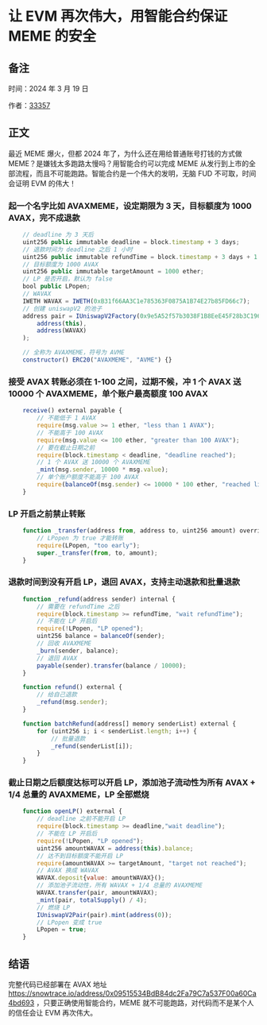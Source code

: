 # 让 EVM 再次伟大，用智能合约保证 MEME 的安全

## 备注

时间：2024 年 3 月 19 日

作者：[33357](https://github.com/33357)

## 正文

最近 MEME 爆火，但都 2024 年了，为什么还在用给普通账号打钱的方式做 MEME？是嫌钱太多跑路太慢吗？用智能合约可以完成 MEME 从发行到上市的全部流程，而且不可能跑路。智能合约是一个伟大的发明，无脑 FUD 不可取，时间会证明 EVM 的伟大！

### 起一个名字比如 AVAXMEME，设定期限为 3 天，目标额度为 1000 AVAX，完不成退款
```javascript
    // deadline 为 3 天后
    uint256 public immutable deadline = block.timestamp + 3 days;
    // 退款时间为 deadline 之后 1 小时
    uint256 public immutable refundTime = block.timestamp + 3 days + 1 hours;
    // 目标额度为 1000 AVAX
    uint256 public immutable targetAmount = 1000 ether;
    // LP 是否开启，默认为 false
    bool public LPopen;
    // WAVAX
    IWETH WAVAX = IWETH(0xB31f66AA3C1e785363F0875A1B74E27b85FD66c7);
    // 创建 uniswapV2 的池子
    address pair = IUniswapV2Factory(0x9e5A52f57b3038F1B8EeE45F28b3C1967e22799C).createPair(
        address(this),
        address(WAVAX)
    );

    // 全称为 AVAXMEME，符号为 AVME
    constructor() ERC20("AVAXMEME", "AVME") {}
```

### 接受 AVAX 转账必须在 1-100 之间，过期不候，冲 1 个 AVAX 送 10000 个 AVAXMEME，单个账户最高额度 100 AVAX
```javascript
    receive() external payable {
        // 不能低于 1 AVAX
        require(msg.value >= 1 ether, "less than 1 AVAX");
        // 不能高于 100 AVAX
        require(msg.value <= 100 ether, "greater than 100 AVAX");
        // 要在截止日期之前
        require(block.timestamp < deadline, "deadline reached");
        // 1 个 AVAX 送 10000 个 AVAXMEME
        _mint(msg.sender, 10000 * msg.value);
        // 单个账户额度不能高于 100 AVAX
        require(balanceOf(msg.sender) <= 10000 * 100 ether, "reached limit of 100 AVAX");
    }
```

### LP 开启之前禁止转账
```javascript
    function _transfer(address from, address to, uint256 amount) override internal {
        // LPopen 为 true 才能转账
        require(LPopen, "too early");
        super._transfer(from, to, amount);
    }
```

### 退款时间到没有开启 LP，退回 AVAX，支持主动退款和批量退款
```javascript
    function _refund(address sender) internal {
        // 需要在 refundTime 之后
        require(block.timestamp >= refundTime, "wait refundTime");
        // 不能在 LP 开启后
        require(!LPopen, "LP opened");
        uint256 balance = balanceOf(sender);
        // 回收 AVAXMEME
        _burn(sender, balance);
        // 退回 AVAX
        payable(sender).transfer(balance / 10000);
    }

    function refund() external {
        // 给自己退款
        _refund(msg.sender);
    }

    function batchRefund(address[] memory senderList) external {
        for (uint256 i; i < senderList.length; i++) {
            // 批量退款
            _refund(senderList[i]);
        }
    }
```

### 截止日期之后额度达标可以开启 LP，添加池子流动性为所有 AVAX + 1/4 总量的 AVAXMEME，LP 全部燃烧
```javascript
    function openLP() external {
        // deadline 之前不能开启 LP
        require(block.timestamp >= deadline,"wait deadline");
        // 不能在 LP 开启后
        require(!LPopen, "LP opened");
        uint256 amountWAVAX = address(this).balance;
        // 达不到目标额度不能开启 LP
        require(amountWAVAX >= targetAmount, "target not reached");
        // AVAX 换成 WAVAX
        WAVAX.deposit{value: amountWAVAX}();
        // 添加池子流动性，所有 WAVAX + 1/4 总量的 AVAXMEME
        WAVAX.transfer(pair, amountWAVAX);
        _mint(pair, totalSupply() / 4);
        // 燃烧 LP
        IUniswapV2Pair(pair).mint(address(0));
        // LPopen 变成 true
        LPopen = true;
    }
```

## 结语

完整代码已经部署在 AVAX 地址 https://snowtrace.io/address/0x09515534BdB84dc2Fa79C7a537F00a60Ca4bd693 ，只要正确使用智能合约，MEME 就不可能跑路，对代码而不是某个人的信任会让 EVM 再次伟大。
